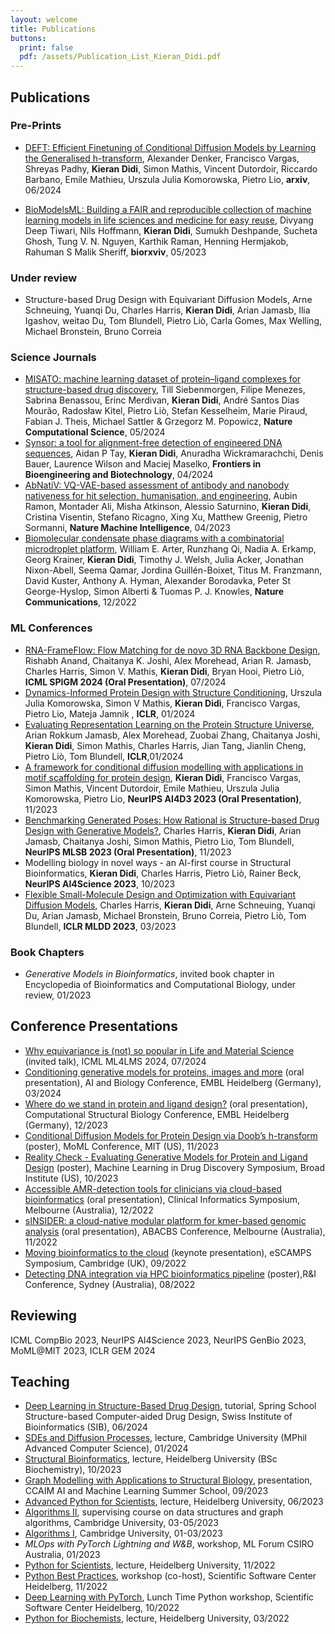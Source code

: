 ```yaml
---
layout: welcome
title: Publications
buttons:
  print: false
  pdf: /assets/Publication_List_Kieran_Didi.pdf
---
```

<!-- PDF version available [here]({{ site.baseurl }}/assets/Publication_List_Kieran_Didi.pdf){:.no-push-state}. -->
## Publications 

### Pre-Prints
- [DEFT: Efficient Finetuning of Conditional Diffusion Models by Learning the Generalised h-transform](https://arxiv.org/abs/2406.01781), Alexander Denker, Francisco Vargas, Shreyas Padhy, **Kieran Didi**, Simon Mathis, Vincent Dutordoir, Riccardo Barbano, Emile Mathieu, Urszula Julia Komorowska, Pietro Lio, **arxiv**, 06/2024

- [BioModelsML: Building a FAIR and reproducible collection of machine learning models in life sciences and medicine for easy reuse](https://www.biorxiv.org/content/10.1101/2023.05.22.540599v1), Divyang Deep Tiwari, Nils Hoffmann, **Kieran Didi**, Sumukh Deshpande, Sucheta Ghosh, Tung V. N. Nguyen, Karthik Raman, Henning Hermjakob, Rahuman S Malik Sheriff, **biorxviv**, 05/2023

### Under review
- Structure-based Drug Design with Equivariant Diffusion Models, Arne Schneuing, Yuanqi Du, Charles Harris, **Kieran Didi**, Arian Jamasb, Ilia Igashov, weitao Du, Tom Blundell, Pietro Liò, Carla Gomes, Max Welling, Michael Bronstein, Bruno Correia

### Science Journals
- [MISATO: machine learning dataset of protein–ligand complexes for structure-based drug discovery](https://www.nature.com/articles/s43588-024-00627-2), Till Siebenmorgen, Filipe Menezes, Sabrina Benassou, Erinc Merdivan, **Kieran Didi**, André Santos Dias Mourão, Radosław Kitel, Pietro Liò, Stefan Kesselheim, Marie Piraud, Fabian J. Theis, Michael Sattler & Grzegorz M. Popowicz, **Nature Computational Science**, 05/2024
- [Synsor: a tool for alignment-free detection of engineered DNA sequences](https://www.frontiersin.org/journals/bioengineering-and-biotechnology/articles/10.3389/fbioe.2024.1375626/full), Aidan P Tay, **Kieran Didi**, Anuradha Wickramarachchi, Denis Bauer, Laurence Wilson and Maciej Maselko, **Frontiers in Bioengineering and Biotechnology**, 04/2024
- [AbNatiV: VQ-VAE-based assessment of antibody and nanobody nativeness for hit selection, humanisation, and engineering](https://www.nature.com/articles/s42256-023-00778-3), Aubin Ramon, Montader Ali, Misha Atkinson, Alessio Saturnino, **Kieran Didi**, Cristina Visentin, Stefano Ricagno, Xing Xu, Matthew Greenig, Pietro Sormanni, **Nature Machine Intelligence**, 04/2023
- [Biomolecular condensate phase diagrams with a combinatorial microdroplet platform](https://www.nature.com/articles/s41467-022-35265-7), William E. Arter, Runzhang Qi, Nadia A. Erkamp, Georg Krainer, **Kieran Didi**, Timothy J. Welsh, Julia Acker, Jonathan Nixon-Abell, Seema Qamar, Jordina Guillén-Boixet, Titus M. Franzmann, David Kuster, Anthony A. Hyman, Alexander Borodavka, Peter St George-Hyslop, Simon Alberti & Tuomas P. J. Knowles, **Nature Communications**, 12/2022

### ML Conferences
- [RNA-FrameFlow: Flow Matching for de novo 3D RNA Backbone Design](https://arxiv.org/abs/2406.13839), Rishabh Anand, Chaitanya K. Joshi, Alex Morehead, Arian R. Jamasb, Charles Harris, Simon V. Mathis, **Kieran Didi**, Bryan Hooi, Pietro Liò, **ICML SPIGM 2024 (Oral Presentation)**, 07/2024
- [Dynamics-Informed Protein Design with Structure Conditioning](https://openreview.net/forum?id=jZPqf2G9Sw), Urszula Julia Komorowska, Simon V Mathis, **Kieran Didi**, Francisco Vargas, Pietro Lio, Mateja Jamnik , **ICLR**, 01/2024
- [Evaluating Representation Learning on the Protein Structure Universe](https://arxiv.org/abs/2406.13864), Arian Rokkum Jamasb, Alex Morehead, Zuobai Zhang, Chaitanya Joshi, **Kieran Didi**, Simon Mathis, Charles Harris, Jian Tang, Jianlin Cheng, Pietro Liò, Tom Blundell, **ICLR**,01/2024
- [A framework for conditional diffusion modelling with applications in motif scaffolding for protein design](https://arxiv.org/abs/2312.09236), **Kieran Didi**, Francisco Vargas, Simon Mathis, Vincent Dutordoir, Emile Mathieu, Urszula Julia Komorowska, Pietro Lio, **NeurIPS AI4D3 2023 (Oral Presentation)**, 11/2023
- [Benchmarking Generated Poses: How Rational is Structure-based Drug Design with Generative Models?](https://arxiv.org/abs/2308.07413), Charles Harris, **Kieran Didi**, Arian Jamasb, Chaitanya Joshi, Simon Mathis, Pietro Lio, Tom Blundell, **NeurIPS MLSB 2023 (Oral Presentation)**, 11/2023
- Modelling biology in novel ways - an AI-first course in Structural Bioinformatics, **Kieran Didi**, Charles Harris, Pietro Liò, Rainer Beck, **NeurIPS AI4Science 2023**, 10/2023 
- [Flexible Small-Molecule Design and Optimization with Equivariant Diffusion Models](https://drive.google.com/file/d/11kSYs6WYAg2_D0HtF8NxG7e6dUGQcVaL/view), Charles Harris, **Kieran Didi**, Arne Schneuing, Yuanqi Du, Arian Jamasb, Michael Bronstein, Bruno Correia, Pietro Liò, Tom Blundell, **ICLR MLDD 2023**, 03/2023


### Book Chapters

- *Generative Models in Bioinformatics*, invited book chapter in Encyclopedia of Bioinformatics and Computational Biology, under review, 01/2023

## Conference Presentations
- [Why equivariance is (not) so popular in Life and Material Science](https://ml4lms.bio/blog/1250) (invited talk), ICML ML4LMS 2024, 07/2024
- [Conditioning generative models for proteins, images and more](https://www.embl.org/about/info/course-and-conference-office/events/ees24-01/) (oral presentation), AI and Biology Conference, EMBL Heidelberg (Germany), 03/2024
- [Where do we stand in protein and ligand design?](https://www.embl.org/about/info/course-and-conference-office/events/csb23-01/) (oral presentation), Computational Structural Biology Conference, EMBL Heidelberg (Germany), 12/2023
- [Conditional Diffusion Models for Protein Design via Doob’s h-transform](https://www.moml.mit.edu/) (poster), MoML Conference, MIT (US), 11/2023
- [Reality Check - Evaluating Generative Models for Protein and Ligand Design](https://www.broadinstitute.org/machine-learning-drug-discovery-symposium/machine-learning-drug-discovery-symposium) (poster), Machine Learning in Drug Discovery Symposium, Broad Institute (US), 10/2023
- [Accessible AMR-detection tools for clinicians via cloud-based bioinformatics](https://pheedloop.com/ABACBS2022/site/CI) (oral presentation), Clinical Informatics Symposium, Melbourne (Australia), 12/2022
- [sINSIDER: a cloud-native modular platform for kmer-based genomic analysis](https://www.abacbs.org/conference2022) (oral presentation), ABACBS Conference, Melbourne (Australia), 11/2022
- [Moving bioinformatics to the cloud](https://escamps.org/) (keynote presentation), eSCAMPS Symposium, Cambridge (UK), 09/2022
- [Detecting DNA integration via HPC bioinformatics pipeline](https://na.eventscloud.com/website/36005/home/) (poster),R&I Conference, Sydney (Australia), 08/2022

## Reviewing

ICML CompBio 2023, NeurIPS AI4Science 2023, NeurIPS GenBio 2023, MoML@MIT 2023, ICLR GEM 2024

## Teaching
- [Deep Learning in Structure-Based Drug Design](https://www.sib.swiss/training/course/20240609_CADD), tutorial, Spring School Structure-based Computer-aided Drug Design, Swiss Institute of Bioinformatics (SIB), 06/2024
- [SDEs and Diffusion Processes](https://sde-course.netlify.app/), lecture, Cambridge University (MPhil Advanced Computer Science), 01/2024
- [Structural Bioinformatics](https://structural-bioinformatics.netlify.app/), lecture, Heidelberg University (BSc Biochemistry), 10/2023
- [Graph Modelling with Applications to Structural Biology](https://www.vanderschaar-lab.com/ccaim-ai-and-machine-learning-summer-school/), presentation, CCAIM AI and Machine Learning Summer School, 09/2023
- [Advanced Python for Scientists](https://github.com/kierandidi/advanced_python_for_scientists), lecture, Heidelberg University, 06/2023
- [Algorithms II](https://www.cl.cam.ac.uk/teaching/2223/Algorithm2/), supervising course on data structures and graph algorithms, Cambridge University, 03-05/2023
- [Algorithms I](https://www.cl.cam.ac.uk/teaching/2223/Algorithm1/), Cambridge University, 01-03/2023
- *MLOps with PyTorch Lightning and W&B*, workshop, ML Forum CSIRO Australia, 01/2023
- [Python for Scientists](https://github.com/kierandidi/python_for_scientists), lecture, Heidelberg University, 11/2022
- [Python Best Practices](https://ssciwr.github.io/Python-best-practices-course/), workshop (co-host), Scientific Software Center Heidelberg, 11/2022
- [Deep Learning with PyTorch](https://ssciwr.github.io/lunch-time-python/#:~:text=Lunch%20Time%20Python%20aims%20at,will%20be%20made%20available%20afterwards.), Lunch Time Python workshop, Scientific Software Center Heidelberg, 10/2022
- [Python for Biochemists](https://github.com/kierandidi/Python_for_Biochemists), lecture, Heidelberg University, 03/2022



